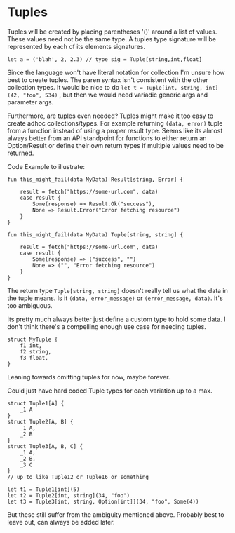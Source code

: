 # Tuples
Tuples will be created by placing parentheses '()' around a list of values.
These values need not be the same type.
A tuples type signature will be represented by each of its elements signatures.
```text
let a = ('blah', 2, 2.3) // type sig = Tuple[string,int,float]
```

Since the language won't have literal notation for collection I'm unsure how best to create tuples.
The paren syntax isn't consistent with the other collection types.
It would be nice to do `let t = Tuple[int, string, int](42, "foo", 534)` , but then we would need variadic generic args and parameter args.

Furthermore, are tuples even needed?
Tuples might make it too easy to create adhoc collections/types.
For example returning `(data, error)` tuple from a function instead of using a proper result type.
Seems like its almost always better from an API standpoint for functions to either return an Option/Result or define their own return types if multiple values need to be returned.

Code Example to illustrate:
```text
fun this_might_fail(data MyData) Result[string, Error] {

	result = fetch("https://some-url.com", data)
	case result {
		Some(response) => Result.Ok("success"),
		None => Result.Error("Error fetching resource")
	}
}

fun this_might_fail(data MyData) Tuple[string, string] {

	result = fetch("https://some-url.com", data)
	case result {
		Some(response) => ("success", "")
		None => ("", "Error fetching resource")
	}
}
```

The return type `Tuple[string, string]` doesn't really tell us what the data in the tuple means.
Is it `(data, error_message)` or `(error_message, data)`.
It's too ambiguous.

Its pretty much always better just define a custom type to hold some data.
I don't think there's a compelling enough use case for needing tuples.
```text
struct MyTuple {
	f1 int,
	f2 string,
	f3 float,
}
```

Leaning towards omitting tuples for now, maybe forever.

Could just have hard coded Tuple types for each variation up to a max.
```text
struct Tuple1[A] {
	_1 A
}
struct Tuple2[A, B] {
	_1 A,
	_2 B
}
struct Tuple3[A, B, C] {
	_1 A,
	_2 B,
	_3 C
}
// up to like Tuple12 or Tuple16 or something

let t1 = Tuple1[int](5)
let t2 = Tuple2[int, string](34, "foo")
let t3 = Tuple3[int, string, Option[int]](34, "foo", Some(4))
```
But these still suffer from the ambiguity mentioned above.
Probably best to leave out, can always be added later.
